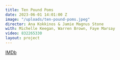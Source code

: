 ```yaml
---
title: Ten Pound Poms
date: 2023-06-01 14:01:00 Z
image: "/uploads/ten-pound-poms.jpeg"
director: Ana Kokkinos & Jamie Magnus Stone
with: Michelle Keegan, Warren Brown, Faye Marsay
video: 832265330
layout: project
---
```


[IMDb](https://www.imdb.com/title/tt20318226/?ref_=nv_sr_srsg_0_tt_8_nm_0_q_ten%2520pound%2520)